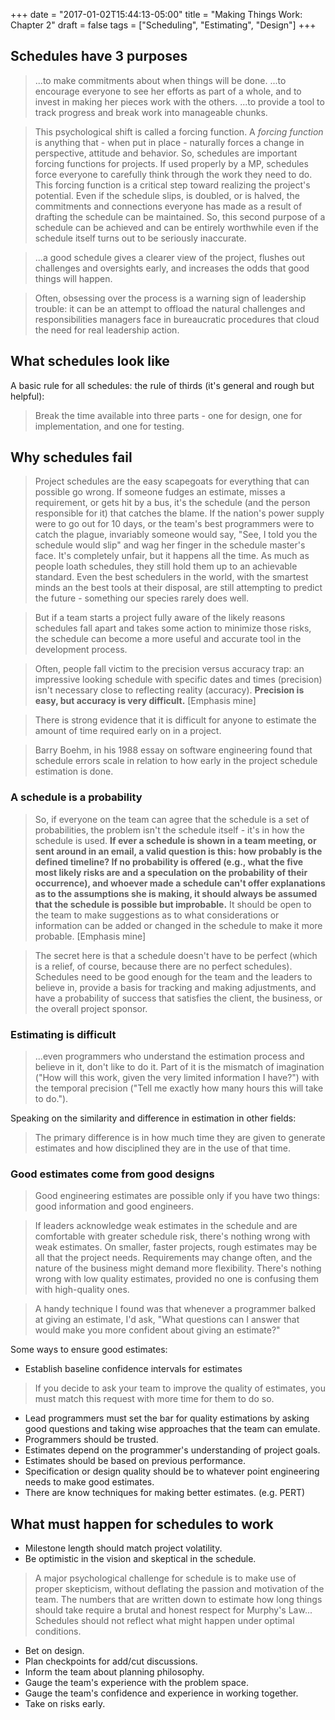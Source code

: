 +++
date = "2017-01-02T15:44:13-05:00"
title = "Making Things Work: Chapter 2"
draft = false
tags = ["Scheduling", "Estimating", "Design"]
+++

## Schedules have 3 purposes

>...to make commitments about when things will be done.
>...to encourage everyone to see her efforts as part of a whole, and to invest in making her pieces work with the others.
>...to provide a tool to track progress and break work into manageable chunks.

<!---->

>This psychological shift is called a forcing function. A *forcing function* is anything that - when put in place - naturally forces a change in perspective, attitude and behavior. So, schedules are important forcing functions for projects. If used properly by a MP, schedules force everyone to carefully think through the work they need to do. This forcing function is a critical step toward realizing the project's potential. Even if the schedule slips, is doubled, or is halved, the commitments and connections everyone has made as a result of drafting the schedule can be maintained. So, this second purpose of a schedule can be achieved and can be entirely worthwhile even if the schedule itself turns out to be seriously inaccurate.

<!---->

>...a good schedule gives a clearer view of the project, flushes out challenges and oversights early, and increases the odds that good things will happen.

<!---->

>Often, obsessing over the process is a warning sign of leadership trouble: it can be an attempt to offload the natural challenges and responsibilities managers face in bureaucratic procedures that cloud the need for real leadership action. 

<!---->

## What schedules look like

A basic rule for all schedules: the rule of thirds (it's general and rough but helpful):
>Break the time available into three parts - one for design, one for implementation, and one for testing.

## Why schedules fail

>Project schedules are the easy scapegoats for everything that can possible go wrong. If someone fudges an estimate, misses a requirement, or gets hit by a bus, it's the schedule (and the person responsible for it) that catches the blame. If the nation's power supply were to go out for 10 days, or the team's best programmers were to catch the plague, invariably someone would say, "See, I told you the schedule would slip" and wag her finger in the schedule master's face. It's completely unfair, but it happens all the time. As much as people loath schedules, they still hold them up to an achievable standard. Even the best schedulers in the world, with the smartest minds an the best tools at their disposal, are still attempting to predict the future - something our species rarely does well.

>But if a team starts a project fully aware of the likely reasons schedules fall apart and takes some action to minimize those risks, the schedule can become a more useful and accurate tool in the development process.

<!---->

>Often, people fall victim to the precision versus accuracy trap: an impressive looking schedule with specific dates and times (precision) isn't necessary close to reflecting reality (accuracy). **Precision is easy, but accuracy is very difficult.** [Emphasis mine]

<!---->

>There is strong evidence that it is difficult for anyone to estimate the amount of time required early on in a project.

>Barry Boehm, in his 1988 essay on software engineering found that schedule errors scale in relation to how early in the project schedule estimation is done.

### A schedule is a probability

>So, if everyone on the team can agree that the schedule is a set of probabilities, the problem isn't the schedule itself - it's in how the schedule is used. **If ever a schedule is shown in a team meeting, or sent around in an email, a valid question is this: how probably is the defined timeline? If no probability is offered (e.g., what the five most likely risks are and a speculation on the probability of their occurrence), and whoever made a schedule can't offer explanations as to the assumptions she is making, it should always be assumed that the schedule is possible but improbable.** It should be open to the team to make suggestions as to what considerations or information can be added or changed in the schedule to make it more probable. [Emphasis mine]

>The secret here is that a schedule doesn't have to be perfect (which is a relief, of course, because there are no perfect schedules). Schedules need to be good enough for the team and the leaders to believe in, provide a basis for tracking and making adjustments, and have a probability of success that satisfies the client, the business, or the overall project sponsor.

### Estimating is difficult

>...even programmers who understand the estimation process and believe in it, don't like to do it. Part of it is the mismatch of imagination ("How will this work, given the very limited information I have?") with the temporal precision ("Tell me exactly how many hours this will take to do.").

Speaking on the similarity and difference in estimation in other fields:

>The primary difference is in how much time they are given to generate estimates and how disciplined they are in the use of that time.

<!---->

### Good estimates come from good designs

>Good engineering estimates are possible only if you have two things: good information and good engineers.

<!---->

>If leaders acknowledge weak estimates in the schedule and are comfortable with greater schedule risk, there's nothing wrong with weak estimates. On smaller, faster projects, rough estimates may be all that the project needs. Requirements may change often, and the nature of the business might demand more flexibility. There's nothing wrong with low quality estimates, provided no one is confusing them with high-quality ones.

<!---->

>A handy technique I found was that whenever a programmer balked at giving an estimate, I'd ask, "What questions can I answer that would make you more confident about giving an estimate?"

<!---->

Some ways to ensure good estimates:

* Establish baseline confidence intervals for estimates

>If you decide to ask your team to improve the quality of estimates, you must match this request with more time for them to do so.

* Lead programmers must set the bar for quality estimations by asking good questions and taking wise approaches that the team can emulate.
* Programmers should be trusted.
* Estimates depend on the programmer's understanding of project goals.
* Estimates should be based on previous performance.
* Specification or design quality should be to whatever point engineering needs to make good estimates.
* There are know techniques for making better estimates. (e.g. PERT)

## What must happen for schedules to work

* Milestone length should match project volatility.
* Be optimistic in the vision and skeptical in the schedule.

>A major psychological challenge for schedule is to make use of proper skepticism, without deflating the passion and motivation of the team.
>The numbers that are written down to estimate how long things should take require a brutal and honest respect for Murphy's Law... Schedules should not reflect what might happen under optimal conditions.

* Bet on design.
* Plan checkpoints for add/cut discussions.
* Inform the team about planning philosophy.
* Gauge the team's experience with the problem space.
* Gauge the team's confidence and experience in working together.
* Take on risks early.
